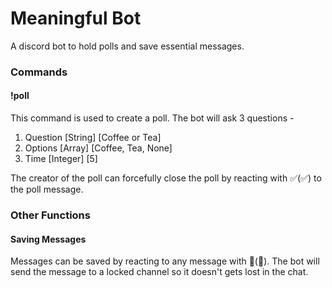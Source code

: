 # Meaningful Bot

A discord bot to hold polls and save essential messages.

### Commands

#### !poll

This command is used to create a poll. The bot will ask 3 questions - 

1. Question [String] [Coffee or Tea]
2. Options [Array] [Coffee, Tea, None]
3. Time [Integer] [5]

The creator of the poll can forcefully close the poll by reacting with ✅(:white_check_mark:) to the poll message.


### Other Functions

#### Saving Messages

Messages can be saved by reacting to any message with 💾(:floppy_disk:). 
The bot will send the message to a locked channel so it doesn't gets lost in the chat.